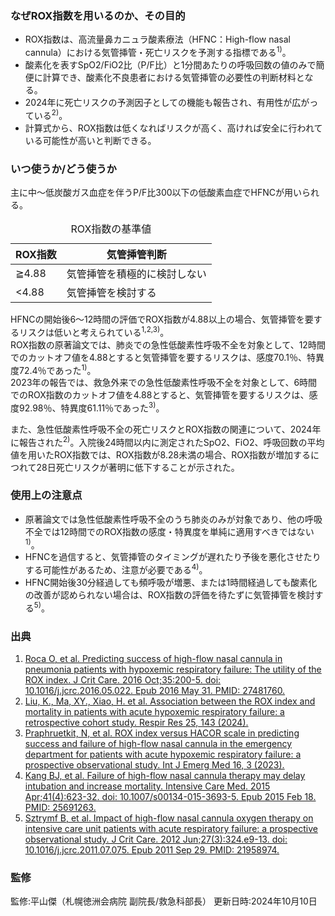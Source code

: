 ### なぜROX指数を用いるのか、その目的

* ROX指数は、高流量鼻カニュラ酸素療法（HFNC：High-flow nasal cannula）における気管挿管・死亡リスクを予測する指標である<sup>1)</sup>。  
* 酸素化を表すSpO2/FiO2比（P/F比）と1分間あたりの呼吸回数の値のみで簡便に計算でき、酸素化不良患者における気管挿管の必要性の判断材料となる。  
* 2024年に死亡リスクの予測因子としての機能も報告され、有用性が広がっている<sup>2)</sup>。  
* 計算式から、ROX指数は低くなればリスクが高く、高ければ安全に行われている可能性が高いと判断できる。

### いつ使うか/どう使うか

主に中〜低炭酸ガス血症を伴うP/F比300以下の低酸素血症でHFNCが用いられる。

<table>
  <caption>
    ROX指数の基準値
  </caption>
  <thead>
    <tr>
      <th>ROX指数</th>
      <th>気管挿管判断</th>
    </tr>
  </thead>
  <tbody>
    <tr>
      <td>≧4.88</td>
      <td>気管挿管を積極的に検討しない</td>
    </tr>
    <tr>
      <td><4.88</td>
      <td>気管挿管を検討する</td>
    </tr>
  </tbody>
</table>

HFNCの開始後6〜12時間の評価でROX指数が4.88以上の場合、気管挿管を要するリスクは低いと考えられている<sup>1,2,3)</sup>。  
ROX指数の原著論文では、肺炎での急性低酸素性呼吸不全を対象として、12時間でのカットオフ値を4.88とすると気管挿管を要するリスクは、感度70.1％、特異度72.4％であった<sup>1)</sup>。  
2023年の報告では、救急外来での急性低酸素性呼吸不全を対象として、6時間でのROX指数のカットオフ値を4.88とすると、気管挿管を要するリスクは、感度92.98％、特異度61.11％であった<sup>3)</sup>。

また、急性低酸素性呼吸不全の死亡リスクとROX指数の関連について、2024年に報告された<sup>2)</sup>。入院後24時間以内に測定されたSpO2、FiO2、呼吸回数の平均値を用いたROX指数では、ROX指数が8.28未満の場合、ROX指数が増加するにつれて28日死亡リスクが著明に低下することが示された。

### 使用上の注意点

* 原著論文では急性低酸素性呼吸不全のうち肺炎のみが対象であり、他の呼吸不全では12時間でのROX指数の感度・特異度を単純に適用すべきではない<sup>1)</sup>。  
* HFNCを過信すると、気管挿管のタイミングが遅れたり予後を悪化させたりする可能性があるため、注意が必要である<sup>4)</sup>。  
* HFNC開始後30分経過しても頻呼吸が増悪、または1時間経過しても酸素化の改善が認められない場合は、ROX指数の評価を待たずに気管挿管を検討する<sup>5)</sup>。

### 出典

1. [Roca O, et al. Predicting success of high-flow nasal cannula in pneumonia patients with hypoxemic respiratory failure: The utility of the ROX index. J Crit Care. 2016 Oct;35:200-5. doi: 10.1016/j.jcrc.2016.05.022. Epub 2016 May 31. PMID: 27481760.](https://pubmed.ncbi.nlm.nih.gov/27481760/)  
2. [Liu, K., Ma, XY., Xiao, H. et al. Association between the ROX index and mortality in patients with acute hypoxemic respiratory failure: a retrospective cohort study. Respir Res 25, 143 (2024).](https://doi.org/10.1186/s12931-024-02771-9)  
3. [Praphruetkit, N, et al. ROX index versus HACOR scale in predicting success and failure of high-flow nasal cannula in the emergency department for patients with acute hypoxemic respiratory failure: a prospective observational study. Int J Emerg Med 16, 3 (2023).](https://doi.org/10.1186/s12245-023-00477-1)  
4. [Kang BJ, et al. Failure of high-flow nasal cannula therapy may delay intubation and increase mortality. Intensive Care Med. 2015 Apr;41(4):623-32. doi: 10.1007/s00134-015-3693-5. Epub 2015 Feb 18. PMID: 25691263.](https://pubmed.ncbi.nlm.nih.gov/25691263/)  
5. [Sztrymf B, et al. Impact of high-flow nasal cannula oxygen therapy on intensive care unit patients with acute respiratory failure: a prospective observational study. J Crit Care. 2012 Jun;27(3):324.e9-13. doi: 10.1016/j.jcrc.2011.07.075. Epub 2011 Sep 29. PMID: 21958974.](https://pubmed.ncbi.nlm.nih.gov/21958974/)

### 監修
監修:平山傑（札幌徳洲会病院 副院長/救急科部長）
更新日時:2024年10月10日
